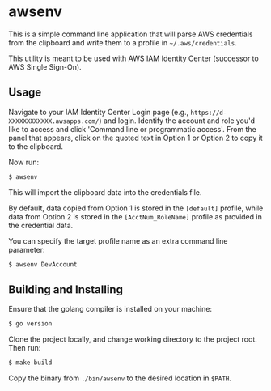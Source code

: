 # awsenv

This is a simple command line application that will parse AWS credentials from the clipboard and write them to a profile in `~/.aws/credentials`.

This utility is meant to be used with AWS IAM Identity Center (successor to AWS Single Sign-On).

## Usage

Navigate to your IAM Identity Center Login page (e.g., `https://d-XXXXXXXXXXXX.awsapps.com/`) and login. Identify the account and role you'd like to access and click 'Command line or programmatic access'. From the panel that appears, click on the quoted text in Option 1 or Option 2 to copy it to the clipboard.

Now run:
```bash
$ awsenv
```
This will import the clipboard data into the credentials file.

By default, data copied from Option 1 is stored in the `[default]` profile, while data from Option 2 is stored in the `[AcctNum_RoleName]` profile as provided in the credential data.

You can specify the target profile name as an extra command line parameter:

```bash
$ awsenv DevAccount
```

## Building and Installing

Ensure that the golang compiler is installed on your machine:

```bash
$ go version
```

Clone the project locally, and change working directory to the project root. Then run:

```bash
$ make build
```

Copy the binary from `./bin/awsenv` to the desired location in `$PATH`.

